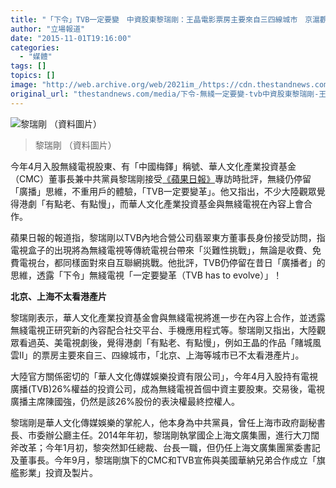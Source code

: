 ```yaml
---
title: "「下令」TVB一定要變　中資股東黎瑞剛：王晶電影票房主要來自三四線城市　京滬觀眾已不太看港產片"
author: "立場報道"
date: "2015-11-01T19:16:00"
categories:
  - "媒體"
tags: []
topics: []
image: "http://web.archive.org/web/2021im_/https://cdn.thestandnews.com/media/photos/cache/20150714184135_8154_pOeVz_1200x0.png"
original_url: "thestandnews.com/media/下令-無綫一定要變-tvb中資股東黎瑞剛-王晶電影票房主要來自三四線城市-京滬觀眾已不太看港產片"
---
```

![黎瑞剛 （資料圖片）](http://web.archive.org/web/2021im_/https://cdn.thestandnews.com/media/photos/cache/20150714184135_8154_pOeVz_1200x0.png)

> 黎瑞剛 （資料圖片）

今年4月入股無綫電視股東、有「中國梅鐸」稱號、華人文化產業投資基金（CMC）董事長兼中共黨員黎瑞剛接受[《蘋果日報》](http://web.archive.org/web/20210628222308/http://hk.apple.nextmedia.com/realtime/finance/20151101/54378756)專訪時批評，無綫仍停留「廣播」思維，不重用戶的體驗，「TVB一定要變革」。他又指出，不少大陸觀眾覺得港劇「有點老、有點慢」，而華人文化產業投資基金與無綫電視在內容上會合作。

蘋果日報的報道指，黎瑞剛以TVB內地合營公司翡翠東方董事長身份接受訪問，指電視盒子的出現將為無綫電視等傳統電視台帶來「災難性挑戰」，無論是收費、免費電視台，都同樣面對來自互聯網挑戰。他批評，TVB仍停留在昔日「廣播者」的思維，透露「下令」無綫電視「一定要變革（TVB has to evolve）」！

**北京、上海不太看港產片**

黎瑞剛表示，華人文化產業投資基金會與無綫電視將進一步在內容上合作，並透露無綫電視正研究新的內容配合社交平台、手機應用程式等。黎瑞剛又指出，大陸觀眾看過英、美電視劇後，覺得港劇「有點老、有點慢」，例如王晶的作品「賭城風雲Ⅱ」的票房主要來自三、四線城市，「北京、上海等城市已不太看港產片」。

大陸官方關係密切的「華人文化傳媒娛樂投資有限公司」，今年4月入股持有電視廣播(TVB)26%權益的投資公司，成為無綫電視首個中資主要股東。交易後，電視廣播主席陳國強，仍然是該26%股份的表決權最終控權人。

黎瑞剛是華人文化傳媒娛樂的掌舵人，他本身為中共黨員，曾任上海市政府副秘書長、市委辦公廳主任。2014年年初，黎瑞剛執掌國企上海文廣集團，進行大刀闊斧改革；今年1月初，黎突然卸任總裁、台長一職，但仍任上海文廣集團黨委書記及董事長。今年9月，黎瑞剛旗下的CMC和TVB宣佈與美國華納兄弟合作成立「旗艦影業」投資及製片。